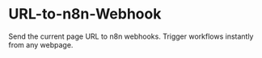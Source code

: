 # URL-to-n8n-Webhook
Send the current page URL to n8n webhooks. Trigger workflows instantly from any webpage.
